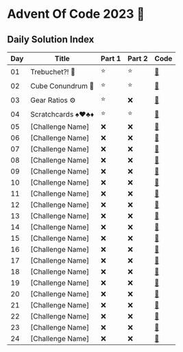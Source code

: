 # Advent Of Code 2023 🎄

## Daily Solution Index

| Day | Title             | Part 1 | Part 2 | Code |
|-----|-------------------|--------|--------|------|
| 01  | Trebuchet?! 🎢     | ⭐     | ⭐     | [🐍](https://github.com/Tomasz-Niewiadomski/PythonLabs/tree/main/Advent%20Of%20Code%202023%20-%20Python/day01) |
| 02  | Cube Conundrum 🎲  | ⭐     | ⭐     | [🐍](https://github.com/Tomasz-Niewiadomski/PythonLabs/tree/main/Advent%20Of%20Code%202023%20-%20Python/day02) |
| 03  | Gear Ratios ⚙️     | ⭐     | ❌     | [🐍](https://github.com/Tomasz-Niewiadomski/PythonLabs/tree/main/Advent%20Of%20Code%202023%20-%20Python/day03) |
| 04  | Scratchcards ♠️♥️♣️♦️  | ⭐    | ⭐      | [🐍](https://github.com/Tomasz-Niewiadomski/PythonLabs/tree/main/Advent%20Of%20Code%202023%20-%20Python/day04) |
| 05  | [Challenge Name]   | ❌    | ❌    | [🐍](https://github.com/Tomasz-Niewiadomski/PythonLabs/tree/main/Advent%20Of%20Code%202023%20-%20Python/day05) |
| 06  | [Challenge Name]   | ❌    | ❌    | [🐍](https://github.com/Tomasz-Niewiadomski/PythonLabs/tree/main/Advent%20Of%20Code%202023%20-%20Python/day06) |
| 07  | [Challenge Name]   | ❌    | ❌    | [🐍](https://github.com/Tomasz-Niewiadomski/PythonLabs/tree/main/Advent%20Of%20Code%202023%20-%20Python/day07) |
| 08  | [Challenge Name]   | ❌    | ❌    | [🐍](https://github.com/Tomasz-Niewiadomski/PythonLabs/tree/main/Advent%20Of%20Code%202023%20-%20Python/day08) |
| 09  | [Challenge Name]   | ❌    | ❌    | [🐍](https://github.com/Tomasz-Niewiadomski/PythonLabs/tree/main/Advent%20Of%20Code%202023%20-%20Python/day09) |
| 10  | [Challenge Name]   | ❌    | ❌    | [🐍](https://github.com/Tomasz-Niewiadomski/PythonLabs/tree/main/Advent%20Of%20Code%202023%20-%20Python/day10) |
| 11  | [Challenge Name]   | ❌    | ❌    | [🐍](https://github.com/Tomasz-Niewiadomski/PythonLabs/tree/main/Advent%20Of%20Code%202023%20-%20Python/day11) |
| 12  | [Challenge Name]   | ❌    | ❌    | [🐍](https://github.com/Tomasz-Niewiadomski/PythonLabs/tree/main/Advent%20Of%20Code%202023%20-%20Python/day12) |
| 13  | [Challenge Name]   | ❌    | ❌    | [🐍](https://github.com/Tomasz-Niewiadomski/PythonLabs/tree/main/Advent%20Of%20Code%202023%20-%20Python/day13) |
| 14  | [Challenge Name]   | ❌    | ❌    | [🐍](https://github.com/Tomasz-Niewiadomski/PythonLabs/tree/main/Advent%20Of%20Code%202023%20-%20Python/day14) |
| 15  | [Challenge Name]   | ❌    | ❌    | [🐍](https://github.com/Tomasz-Niewiadomski/PythonLabs/tree/main/Advent%20Of%20Code%202023%20-%20Python/day15) |
| 16  | [Challenge Name]   | ❌    | ❌    | [🐍](https://github.com/Tomasz-Niewiadomski/PythonLabs/tree/main/Advent%20Of%20Code%202023%20-%20Python/day16) |
| 17  | [Challenge Name]   | ❌    | ❌    | [🐍](https://github.com/Tomasz-Niewiadomski/PythonLabs/tree/main/Advent%20Of%20Code%202023%20-%20Python/day17) |
| 18  | [Challenge Name]   | ❌    | ❌    | [🐍](https://github.com/Tomasz-Niewiadomski/PythonLabs/tree/main/Advent%20Of%20Code%202023%20-%20Python/day18) |
| 19  | [Challenge Name]   | ❌    | ❌    | [🐍](https://github.com/Tomasz-Niewiadomski/PythonLabs/tree/main/Advent%20Of%20Code%202023%20-%20Python/day19) |
| 20  | [Challenge Name]   | ❌    | ❌    | [🐍](https://github.com/Tomasz-Niewiadomski/PythonLabs/tree/main/Advent%20Of%20Code%202023%20-%20Python/day20) |
| 21  | [Challenge Name]   | ❌    | ❌    | [🐍](https://github.com/Tomasz-Niewiadomski/PythonLabs/tree/main/Advent%20Of%20Code%202023%20-%20Python/day21) |
| 22  | [Challenge Name]   | ❌    | ❌    | [🐍](https://github.com/Tomasz-Niewiadomski/PythonLabs/tree/main/Advent%20Of%20Code%202023%20-%20Python/day22) |
| 23  | [Challenge Name]   | ❌    | ❌    | [🐍](https://github.com/Tomasz-Niewiadomski/PythonLabs/tree/main/Advent%20Of%20Code%202023%20-%20Python/day23) |
| 24  | [Challenge Name]   | ❌    | ❌    | [🐍](https://github.com/Tomasz-Niewiadomski/PythonLabs/tree/main/Advent%20Of%20Code%202023%20-%20Python/day24) |

